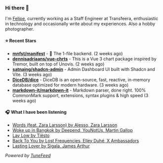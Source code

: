 ### Hi there 👋

I'm [Felipe](https://felipevm.com), currently working as a Staff Engineer at Transfeera, enthusiastic in technology and occasionally write about my experiences. Also a hobby photographer.

#### ⭐ Recent Stars
- **[mnfst/manifest](https://github.com/mnfst/manifest)** - 🦚 The 1-file backend.  (2 weeks ago)
- **[dennisadriaans/vue-chrts](https://github.com/dennisadriaans/vue-chrts)** - This is a Vue 3 chart package inspired by Tremor, built on top of Unovis. (2 weeks ago)
- **[satnaing/shadcn-admin](https://github.com/satnaing/shadcn-admin)** - Admin Dashboard UI built with Shadcn and Vite. (3 weeks ago)
- **[DiceDB/dice](https://github.com/DiceDB/dice)** - DiceDB is an open-source, fast, reactive, in-memory database optimized for modern hardware. (3 weeks ago)
- **[markdown-it/markdown-it](https://github.com/markdown-it/markdown-it)** - Markdown parser, done right. 100% CommonMark support, extensions, syntax plugins &amp; high speed (3 weeks ago)

#### 🎧 What I have been listening
- [Words (feat. Zara Larsson) by Alesso, Zara Larsson](https://open.spotify.com/track/1bgKMxPQU7JIZEhNsM1vFs)
- [Woke up in Bangkok by Deepend, YouNotUs, Martin Gallop](https://open.spotify.com/track/3x63A5hq4vldKE8hWIi1tE)
- [Lay Low by Tiësto](https://open.spotify.com/track/0zKbDrEXKpnExhGQRe9dxt)
- [Back To You by Lost Frequencies, Elley Duhé, X Ambassadors](https://open.spotify.com/track/3K00Ib1shkOEiAXU5pec6e)
- [Lasting Lover by Sigala, James Arthur](https://open.spotify.com/track/0DmAvNCAK08oCi7miSZUIY)

_Powered by [TuneFeed](https://tunefeed.app?ref=github.com)_
